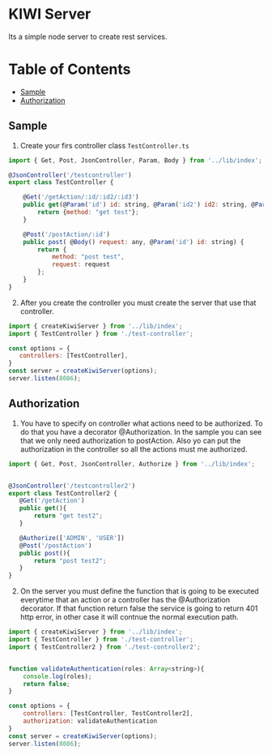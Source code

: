 # KIWI Server
Its a simple node server to create rest services.

# Table of Contents
* [Sample](#sample)
* [Authorization](#authorization)
  
## Sample
1. Create your firs controller class `TestController.ts`
 ```javascript
 import { Get, Post, JsonController, Param, Body } from '../lib/index';

 @JsonController('/testcontroller')
 export class TestController {

     @Get('/getAction/:id/:id2/:id3')
     public get(@Param('id') id: string, @Param('id2') id2: string, @Param('id3') id3: string) {
         return {method: "get test"};
     }

     @Post('/postAction/:id')
     public post( @Body() request: any, @Param('id') id: string) {
         return {
             method: "post test",
             request: request
         };
     }
 }
 ```
 
 2. After you create the controller you must create the server that use that controller.
 ```javascript
 import { createKiwiServer } from '../lib/index';
import { TestController } from './test-controller';

const options = {
    controllers: [TestController],
}
const server = createKiwiServer(options);
server.listen(8086);
```
 ## Authorization
 1. You have to specify on controller what actions need to be authorized. To do that you have a decorator @Authorization.
 In the sample you can see that we only need authorization to postAction. Also yo can put the authorization in the controller so all the actions must me authorized.
 
 ```javascript
 import { Get, Post, JsonController, Authorize } from '../lib/index';


@JsonController('/testcontroller2')
export class TestController2 {
    @Get('/getAction')
    public get(){
        return "get test2";
    }

    @Authorize(['ADMIN', 'USER'])
    @Post('/postAction')
    public post(){
        return "post test2";
    }
}
```

2. On the server you must define the function that is going to be executed everytime that an action or a controller has the @Authorization decorator. If that function return false the service is going to return 401 http error, in other case it will contnue the normal execution path.

```javascript
import { createKiwiServer } from '../lib/index';
import { TestController } from './test-controller';
import { TestController2 } from './test-controller2';


function validateAuthentication(roles: Array<string>){
    console.log(roles);
    return false;
}

const options = {
    controllers: [TestController, TestController2],
    authorization: validateAuthentication
}
const server = createKiwiServer(options);
server.listen(8086);
```
  
